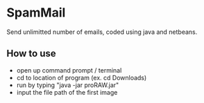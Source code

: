 # SpamMail
Send unlimitted number of emails, coded using java and netbeans.
## How to use
* open up command prompt / terminal
* cd to location of program (ex. cd Downloads)
* run by typing "java -jar proRAW.jar"
* input the file path of the first image
